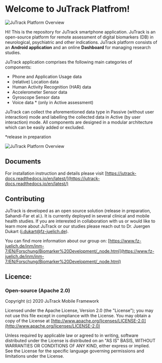 ﻿# Welcome to JuTrack Platfrom!


![JuTrack Platform Overview](https://github.com/mehransahandi/JuTrack_docs/blob/master/docs/source/image/logo-social.png)

Hi! This is the repository for JuTrack smartphone application. JuTrack is an open-source platform for remote assessment of digital biomarkers (DB) in neurological, psychiatric and other indications. JuTrack platform consists of an **Android application** and an online **Dashboard** for managing research studies.

JuTrack application comprises the following main categories of components:

- Phone and Application Usage data
- (relative) Location data
- Human Activity Recognition (HAR) data 
-  Accelerometer Sensor data
- Gyroscope Sensor data
- Voice data * (only in Active assessment)  

JuTrack can collect the aforementioned data type in Passive (without user interaction) mode and labelling the collected data in Active (by user interaction) mode. All components are designed in a modular architecture which can be easily added or excluded.

*release in preparation

![JuTrack Platform Overview](https://jutrack-docs.readthedocs.io/en/latest/_images/JuTrack.png)

## Documents

For installation instruction and details please visit [https://jutrack-docs.readthedocs.io/en/latest/](https://jutrack-docs.readthedocs.io/en/latest/)

## Contributing 
JuTrack is developed as an open source solution (release in preparation, Sahandi-Far et al.). It is currently deployed in several clinical and mobile health studies. If you are interested in collaboration with us or would like to learn more about JuTrack or our studies please reach out to Dr. Juergen Dukart (j.dukart@fz-juelich.de).

You can find more information about our group on:  [https://www.fz-juelich.de/inm/inm-7/EN/Forschung/Biomarker%20Development/_node.html](https://www.fz-juelich.de/inm/inm-7/EN/Forschung/Biomarker%20Development/_node.html)


## Licence:

### Open-source (Apache 2.0)

Copyright (c) 2020 JuTrack Mobile Framework  

Licensed under the Apache License, Version 2.0 (the "License"); you may not use this file except in compliance with the License. You may obtain a copy of the License at  [http://www.apache.org/licenses/LICENSE-2.0](http://www.apache.org/licenses/LICENSE-2.0)

Unless required by applicable law or agreed to in writing, software distributed under the License is distributed on an "AS IS" BASIS, WITHOUT WARRANTIES OR CONDITIONS OF ANY KIND, either express or implied. See the License for the specific language governing permissions and limitations under the License.
